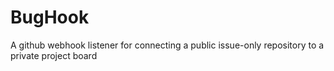 # BugHook
A github webhook listener for connecting a public issue-only repository to a private project board
